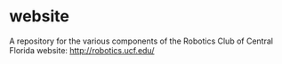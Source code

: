 # website
A repository for the various components of the Robotics Club of Central Florida website: http://robotics.ucf.edu/
